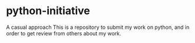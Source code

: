 # python-initiative
A casual approach 
This is a repository to submit my work on python, and in order to get review from others about my work.
